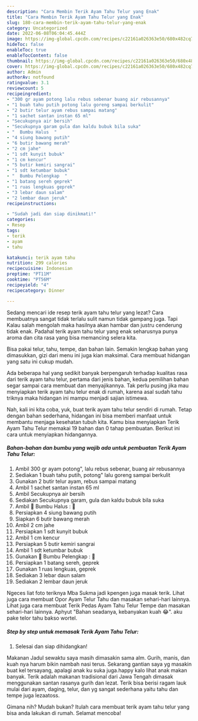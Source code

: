 ```yaml
---
description: "Cara Membin Terik Ayam Tahu Telur yang Enak"
title: "Cara Membin Terik Ayam Tahu Telur yang Enak"
slug: 180-cara-membin-terik-ayam-tahu-telur-yang-enak
category: Uncategorized
date: 2022-06-08T06:04:45.444Z
image: https://img-global.cpcdn.com/recipes/c22161a026363e50/680x482cq70/terik-ayam-tahu-telur-foto-resep-utama.jpg
hideToc: false
enableToc: true
enableTocContent: false
thumbnail: https://img-global.cpcdn.com/recipes/c22161a026363e50/680x482cq70/terik-ayam-tahu-telur-foto-resep-utama.jpg
cover: https://img-global.cpcdn.com/recipes/c22161a026363e50/680x482cq70/terik-ayam-tahu-telur-foto-resep-utama.jpg
author: Admin
authorAv: notfound
ratingvalue: 3.1
reviewcount: 5
recipeingredient:
- "300 gr ayam potong lalu rebus sebenar buang air rebusannya"
- "1 buah tahu putih potong lalu goreng sampai berkulit"
- "2 butir telur ayam rebus sampai matang"
- "1 sachet santan instan 65 ml"
- "Secukupnya air bersih"
- "Secukupnya garam gula dan kaldu bubuk bila suka"
- "  Bumbu Halus  "
- "4 siung bawang putih"
- "6 butir bawang merah"
- "2 cm jahe"
- "1 sdt kunyit bubuk"
- "1 cm kencur"
- "5 butir kemiri sangrai"
- "1 sdt ketumbar bubuk"
- "  Bumbu Pelengkap  "
- "1 batang sereh geprek"
- "1 ruas lengkuas geprek"
- "3 lebar daun salam"
- "2 lembar daun jeruk"
recipeinstructions:

- "Sudah jadi dan siap dinikmati!"
categories:
- Resep
tags:
- terik
- ayam
- tahu

katakunci: terik ayam tahu 
nutrition: 299 calories
recipecuisine: Indonesian
preptime: "PT11M"
cooktime: "PT56M"
recipeyield: "4"
recipecategory: Dinner

---
```



Sedang mencari ide resep terik ayam tahu telur yang lezat? Cara membuatnya sangat tidak terlalu sulit namun tidak gampang juga. Tapi Kalau salah mengolah maka hasilnya akan hambar dan justru cenderung tidak enak. Padahal terik ayam tahu telur yang enak seharusnya punya aroma dan cita rasa yang bisa memancing selera kita.


Bisa pakai telur, tahu, tempe, dan bahan lain. Semakin lengkap bahan yang dimasukkan, gizi dari menu ini juga kian maksimal. Cara membuat hidangan yang satu ini cukup mudah.

Ada beberapa hal yang sedikit banyak berpengaruh terhadap kualitas rasa dari terik ayam tahu telur, pertama dari jenis bahan, kedua pemilihan bahan segar sampai cara membuat dan menyajikannya. Tak perlu pusing jika mau menyiapkan terik ayam tahu telur enak di rumah, karena asal sudah tahu triknya maka hidangan ini mampu menjadi sajian istimewa.


Nah, kali ini kita coba, yuk, buat terik ayam tahu telur sendiri di rumah. Tetap dengan bahan sederhana, hidangan ini bisa memberi manfaat untuk membantu menjaga kesehatan tubuh kita. Kamu bisa menyiapkan Terik Ayam Tahu Telur memakai 19 bahan dan 0 tahap pembuatan. Berikut ini cara untuk menyiapkan hidangannya.

<!--inarticleads1-->

##### Bahan-bahan dan bumbu yang wajib ada untuk pembuatan Terik Ayam Tahu Telur:

1. Ambil 300 gr ayam potong&#34;, lalu rebus sebenar, buang air rebusannya
1. Sediakan 1 buah tahu putih, potong&#34; lalu goreng sampai berkulit
1. Gunakan 2 butir telur ayam, rebus sampai matang
1. Ambil 1 sachet santan instan 65 ml
1. Ambil Secukupnya air bersih
1. Sediakan Secukupnya garam, gula dan kaldu bubuk bila suka
1. Ambil  🌸 Bumbu Halus : 🌸
1. Persiapkan 4 siung bawang putih
1. Siapkan 6 butir bawang merah
1. Ambil 2 cm jahe
1. Persiapkan 1 sdt kunyit bubuk
1. Ambil 1 cm kencur
1. Persiapkan 5 butir kemiri sangrai
1. Ambil 1 sdt ketumbar bubuk
1. Gunakan  🌸 Bumbu Pelengkap : 🌸
1. Persiapkan 1 batang sereh, geprek
1. Gunakan 1 ruas lengkuas, geprek
1. Sediakan 3 lebar daun salam
1. Sediakan 2 lembar daun jeruk


Ngeces liat foto teriknya Mba Sukma jadi kpengen juga masak terik. Lihat juga cara membuat Opor Ayam Telur Tahu dan masakan sehari-hari lainnya. Lihat juga cara membuat Terik Pedas Ayam Tahu Telur Tempe dan masakan sehari-hari lainnya. Aphyut &#34;Bahan seadanya, kebanyakan kuah 😂&#34;. aku pake telor tahu bakso wortel. 

<!--inarticleads2-->

##### Step by step untuk memasak Terik Ayam Tahu Telur:


1. Selesai dan siap dihidangkan!

Makanan Jadul sewaktu saya masih dimasakin sama alm. Gurih, manis, dan kuah nya harum bikin nambah nasi terus. Sekarang gantian saya yg masakin buat kel tersayang, apalagi anak ku suka juga.happy kalo lihat anak makan banyak. Terik adalah makanan tradisional dari Jawa Tengah dimasak menggunakan santan rasanya gurih dan lezat. Terik bisa berisi ragam lauk mulai dari ayam, daging, telur, dan yg sangat sederhana yaitu tahu dan tempe juga lezaatoss. 

Gimana nih? Mudah bukan? Itulah cara membuat terik ayam tahu telur yang bisa anda lakukan di rumah. Selamat mencoba!
